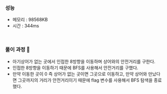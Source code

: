 ### 성능
- 메모리 : 98568KB
- 시간 : 344ms

<br/>


### 풀이 과정 👀 
- 아기상어가 없는 곳에서 인접한 8방향을 이동하며 상어와의 안전거리를 구한다.
- 인접한 8방향을 이동하기 때문에 BFS를 사용해서 안전거리를 구했다.
- 만약 이동한 곳이 0 즉 상어가 없는 곳이면 그곳으로 이동하고, 만약 상어와 만났다면 그곳까지의 거리가 안전거리이기 때문에 flag 변수를 사용해서 BFS 탐색을 종료했다. 
